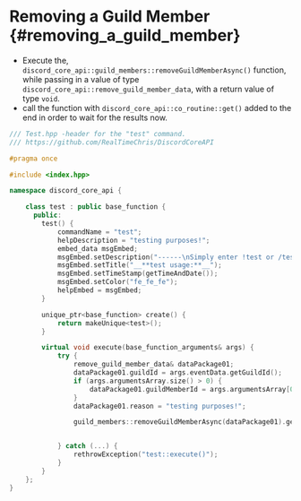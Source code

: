 Removing a Guild Member {#removing_a_guild_member}
============
- Execute the, `discord_core_api::guild_members::removeGuildMemberAsync()` function, while passing in a value of type `discord_core_api::remove_guild_member_data`, with a return value of type `void`.
- call the function with `discord_core_api::co_routine::get()` added to the end in order to wait for the results now.

```cpp
/// Test.hpp -header for the "test" command.
/// https://github.com/RealTimeChris/DiscordCoreAPI

#pragma once

#include <index.hpp>

namespace discord_core_api {

	class test : public base_function {
	  public:
		test() {
			commandName = "test";
			helpDescription = "testing purposes!";
			embed_data msgEmbed;
			msgEmbed.setDescription("------\nSimply enter !test or /test!\n------");
			msgEmbed.setTitle("__**test usage:**__");
			msgEmbed.setTimeStamp(getTimeAndDate());
			msgEmbed.setColor("fe_fe_fe");
			helpEmbed = msgEmbed;
		}

		unique_ptr<base_function> create() {
			return makeUnique<test>();
		}

		virtual void execute(base_function_arguments& args) {
			try {
				remove_guild_member_data& dataPackage01;
				dataPackage01.guildId = args.eventData.getGuildId();
				if (args.argumentsArray.size() > 0) {
					dataPackage01.guildMemberId = args.argumentsArray[0];
				}
				dataPackage01.reason = "testing purposes!";

				guild_members::removeGuildMemberAsync(dataPackage01).get();


			} catch (...) {
				rethrowException("test::execute()");
			}
		}
	};
}
```
